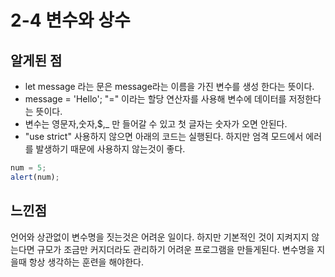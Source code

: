 # 2-4 변수와 상수
## 알게된 점
- let message 라는 문은 message라는 이름을 가진 변수를 생성 한다는 뜻이다.
- message = 'Hello'; "=" 이라는 할당 연산자를 사용해 변수에 데이터를 저정한다는 뜻이다.
- 변수는 영문자,숫자,$,_ 만 들어갈 수 있고 첫 글자는 숫자가 오면 안된다.
- "use strict" 사용하지 않으면 아래의 코드는 실행된다. 하지만 엄격 모드에서 에러를 발생하기 때문에 사용하지 않는것이 좋다.
```javascript
num = 5;
alert(num);
```
## 느낀점
언어와 상관없이 변수명을 짓는것은 어려운 일이다. 하지만 기본적인 것이 지켜지지 않는다면 규모가 조금만 커지더라도 관리하기 어려운 프로그램을 만들게된다.
변수명을 지을때 항상 생각하는 훈련을 해야한다.


